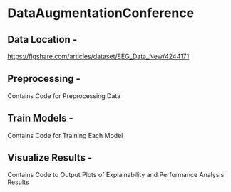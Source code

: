# DataAugmentationConference

## Data Location - 

https://figshare.com/articles/dataset/EEG_Data_New/4244171

## Preprocessing - 

Contains Code for Preprocessing Data

## Train Models -

Contains Code for Training Each Model

## Visualize Results -

Contains Code to Output Plots of Explainability and Performance Analysis Results

